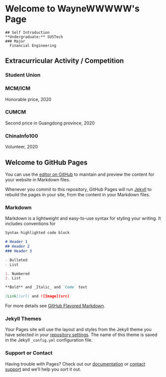 # Welcome to WayneWWWWW's Page
```
## Self Introduction
**Undergraduate:** SUSTech
### Major
  Financial Engineering
```
## Extracurricular Activity / Competition
### Student Union
### MCM/ICM
  Honorable price, 2020

### CUMCM
  Second price in Guangdong province, 2020
### ChinaInfo100
  Volunteer, 2020



## Welcome to GitHub Pages

You can use the [editor on GitHub](https://github.com/WayneWWWWW/WayneWWWWW.github.io/edit/main/README.md) to maintain and preview the content for your website in Markdown files.

Whenever you commit to this repository, GitHub Pages will run [Jekyll](https://jekyllrb.com/) to rebuild the pages in your site, from the content in your Markdown files.

### Markdown

Markdown is a lightweight and easy-to-use syntax for styling your writing. It includes conventions for

```markdown
Syntax highlighted code block

# Header 1
## Header 2
### Header 3

- Bulleted
- List

1. Numbered
2. List

**Bold** and _Italic_ and `Code` text

[Link](url) and ![Image](src)
```

For more details see [GitHub Flavored Markdown](https://guides.github.com/features/mastering-markdown/).

### Jekyll Themes

Your Pages site will use the layout and styles from the Jekyll theme you have selected in your [repository settings](https://github.com/WayneWWWWW/WayneWWWWW.github.io/settings/pages). The name of this theme is saved in the Jekyll `_config.yml` configuration file.

### Support or Contact

Having trouble with Pages? Check out our [documentation](https://docs.github.com/categories/github-pages-basics/) or [contact support](https://support.github.com/contact) and we’ll help you sort it out.
